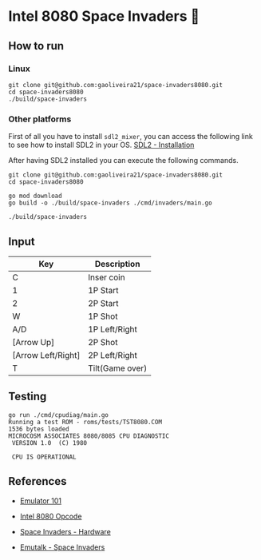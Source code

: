 # Intel 8080 Space Invaders :space_invader:

## How to run

### Linux

```shell
git clone git@github.com:gaoliveira21/space-invaders8080.git
cd space-invaders8080
./build/space-invaders
```

### Other platforms

First of all you have to install `sdl2_mixer`, you can access the following link to see how to install SDL2 in your OS.
[SDL2 - Installation](https://wiki.libsdl.org/SDL2/Installation)

After having SDL2 installed you can execute the following commands.
```shell
git clone git@github.com:gaoliveira21/space-invaders8080.git
cd space-invaders8080

go mod download
go build -o ./build/space-invaders ./cmd/invaders/main.go

./build/space-invaders
```

## Input

| Key                | Description     |
|--------------------|-----------------|
| C                  | Inser coin      |
| 1                  | 1P Start        |
| 2                  | 2P Start        |
| W                  | 1P Shot         |
| A/D                | 1P Left/Right   |
| [Arrow Up]         | 2P Shot         |
| [Arrow Left/Right] | 2P Left/Right   |
| T                  | Tilt(Game over) |

## Testing

```shell
go run ./cmd/cpudiag/main.go
Running a test ROM - roms/tests/TST8080.COM
1536 bytes loaded
MICROCOSM ASSOCIATES 8080/8085 CPU DIAGNOSTIC
 VERSION 1.0  (C) 1980

 CPU IS OPERATIONAL
 ```

## References

- [Emulator 101](http://www.emulator101.com/welcome.html)

- [Intel 8080 Opcode](http://www.emulator101.com/reference/8080-by-opcode.html)

- [Space Invaders - Hardware](http://computerarcheology.com/Arcade/SpaceInvaders/Hardware.html)

- [Emutalk - Space Invaders](https://www.emutalk.net/threads/space-invaders.38177/)
